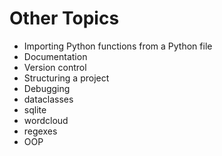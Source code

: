 # Other Topics

* Importing Python functions from a Python file
* Documentation
* Version control
* Structuring a project
* Debugging
* dataclasses
* sqlite
* wordcloud
* regexes
* OOP


<!--
### DataFrame Indexing and Slicing

* The first "column" in the DataFrame is the *index*, which defaults to incrementing
  integers
* Like how each column has a name, the *index* is the "name" of each
  row
* We can assign a column to be the index of a DataFrame:

```code
listings_df = listings_df.set_index('id')
```

```code
listings_df
```

Why do we need to assign the result of `set_index()`?

* Calling `.set_index()` does not change the original DataFrame value
* Calling `.set_index()` returns a **new DataFrame value** with the
  index changed, which we then assign to the original variable.
* Most Pandas methods return a new value rather than changing the
  original value.


**We can perform indexing and slicing on DataFrames using `.iloc`:**

To get the first row:

```code
listings_df.iloc[0]
```

To get the second column in the first row:

```code
listings_df.iloc[0, 1]
```

To get the second column of the first five rows:

```code
listings_df.iloc[0:5, 1]
```

To get the second column of all rows:

```code
listings_df.iloc[:, 1]
```

**We can also index and slice rows and columns by their names:**

To get a single row by it's name in the index:

```code
listings_df.loc['l9995141']
```

To get several rows by their names:

```code
listings_df.loc[['l9995141', 'l12026015', 'l44688136']]
```

> While you can use `:` slicing to specify a start and end names for a
> range, it is more common to specify a list of names.

To get the `name` column of all rows:

```code
listings_df.loc[:, 'name']
```
-->

<!--
## 1d. Selection of Individual Values

Use sorting and indexing on `listing_df` to find:

1. The value in the third column of the fifth row.
2. The `name` of the listing with an `id` of `'l6113'`
3. The `review_scores_rating` of the most reviewed listing.
4. The `latitude` and `longitude` of the least expensive listing.
-->
